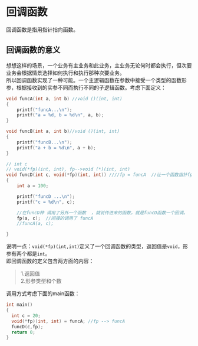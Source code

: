# 回调函数

回调函数是指用指针指向函数。<br>
## 回调函数的意义
想想这样的场景，一个业务有主业务和此业务，主业务无论何时都会执行，但次要业务会根据情景选择如何执行和执行那种次要业务。<br>
所以回调函数实现了一种可能。一个主逻辑函数在参数中接受一个类型的函数形参，根据接收到的实参不同而执行不同的子逻辑函数。考虑下面定义：<br>
```C
void funcA(int a, int b) //void ()(int, int)
{
	printf("funcA...\n");
	printf("a = %d, b = %d\n", a, b);
}

void funcB(int a, int b)//void ()(int, int)
{
	printf("funcB...\n");
	printf("a + b = %d\n", a + b);
}

// int c
// void(*fp)(int, int), fp-->void (*)(int, int)
void funcD(int c, void(*fp)(int, int)) ////fp = funcA  //让一个函数指针fp 指向funcA函数的执行的入口地址
{
	int a = 100;

	printf("funcD ...\n");
	printf("c = %d\n", c);

	//在funcD种 调用了另外一个函数  ，就说传进来的函数，就是funcD函数一个回调。
	fp(a, c);  //间接的调用了 funcA
	//funcA(a, c);

}
```
说明一点：``void(*fp)(int,int)``定义了一个回调函数的类型，返回值是``void``，形参有两个都是``int``。<br>即回调函数的定义包含两方面的内容：<br>

>1.返回值<br>
>2.形参类型和个数

调用方式考虑下面的main函数：<br>
```C
int main()
{
  int c = 20;
  void(*fp)(int, int) = funcA; //fp --> funcA
  funcD(c,fp);
  return 0;
}
```
